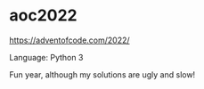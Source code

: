 # aoc2022
https://adventofcode.com/2022/

Language: Python 3

Fun year, although my solutions are ugly and slow!
